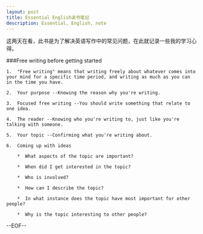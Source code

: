 ```yaml
---
layout: post
title: Essential English读书笔记
description: Essential, English, note
---
```

这两天在看<Essential English>，此书是为了解决英语写作中的常见问题，在此就记录一些我的学习心得。

###Free writing before getting started

    1.  "Free writing" means that writing freely about whatever comes into your mind for a specific time period, and writing as much as you can in the time you have.
    
    2.  Your purpose --Knowing the reason why you're writing.

    3.  Focused free writing --You should write something that relate to one idea.

    4.  The reader --Knowing who you're writing to, just like you're talking with someone.

    5.  Your topic --Confirming what you're writing about.

    6.  Coming up with ideas

        *  What aspects of the topic are important?

        *  When did I get interested in the topic?

        *  Who is involved?

        *  How can I describe the topic?

        *  In what instance does the topic have most important for other people?

        *  Why is the topic interesting to other people?


--EOF--
